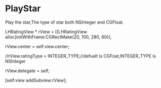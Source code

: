 # PlayStar
Play the star,The type of star both NSInteger and CGFloat.

LHRatingView * rView = [[LHRatingView alloc]initWithFrame:CGRectMake(20, 100, 280, 60)];

rView.center = self.view.center;

//rView.ratingType = INTEGER_TYPE;//defualt is CGFoat,INTEGER_TYPE is NSInteger

rView.delegate = self;

[self.view addSubview:rView];
